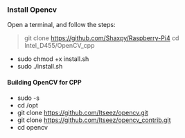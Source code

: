 ### Install Opencv
Open a terminal, and follow the steps:
> git clone https://github.com/Shaxpy/Raspberry-Pi4
> cd Intel_D455/OpenCV_cpp
- sudo chmod +x install.sh
- sudo ./install.sh

#### Building OpenCV for CPP
- sudo -s
- cd /opt
- git clone https://github.com/Itseez/opencv.git
- git clone https://github.com/Itseez/opencv_contrib.git
- cd opencv


